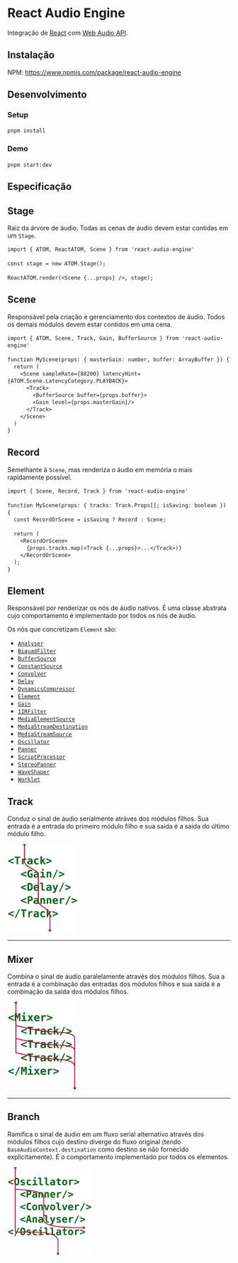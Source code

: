 # React Audio Engine

Integração de [React](https://reactjs.org/) com [Web Audio API](https://developer.mozilla.org/pt-BR/docs/Web/API/API_Web_Audio).

## Instalação

NPM: https://www.npmjs.com/package/react-audio-engine

## Desenvolvimento

### Setup

`pnpm install`

### Demo

`pnpm start:dev`

## Especificação

## Stage

Raiz da árvore de áudio. Todas as cenas de áudio devem estar contidas em um `Stage`.

```tsx
import { ATOM, ReactATOM, Scene } from 'react-audio-engine'

const stage = new ATOM.Stage();

ReactATOM.render(<Scene {...props} />, stage);
```

## Scene

Responsável pela criação e gerenciamento dos contextos de áudio. Todos os demais módulos devem estar contidos em uma cena.

```tsx
import { ATOM, Scene, Track, Gain, BufferSource } from 'react-audio-engine'

function MyScene(props: { masterGain: number, buffer: ArrayBuffer }) {
  return (
    <Scene sampleRate={88200} latencyHint={ATOM.Scene.LatencyCategory.PLAYBACK}>
      <Track>
        <BufferSource buffer={props.buffer}>
        <Gain level={props.masterGain}/>
      </Track>
    </Scene>
  )
}
```

## Record

Semelhante à `Scene`, mas renderiza o áudio em memória o mais rapidamente possível.

```tsx
import { Scene, Record, Track } from 'react-audio-engine'

function MyScene(props: { tracks: Track.Props[]; isSaving: boolean }) {
  const RecordOrScene = isSaving ? Record : Scene;

  return (
    <RecordOrScene>
      {props.tracks.map(<Track {...props}>...</Track>)}
    </RecordOrScene>
  );
}
```

## Element

Responsável por renderizar os nós de áudio nativos. É uma classe abstrata cujo comportamento é implementado por todos os nós de áudio.

Os nós que concretizam `Element` são:

- [`Analyser`](./src/atom/elements/Analyser.ts)
- [`BiquadFilter`](./src/atom/elements/BiquadFilter.ts)
- [`BufferSource`](./src/atom/elements/BufferSource.ts)
- [`ConstantSource`](./src/atom/elements/ConstantSource.ts)
- [`Convolver`](./src/atom/elements/Convolver.ts)
- [`Delay`](./src/atom/elements/Delay.ts)
- [`DynamicsCompressor`](./src/atom/elements/DynamicsCompressor.ts)
- [`Element`](./src/atom/elements/Element.ts)
- [`Gain`](./src/atom/elements/Gain.ts)
- [`IIRFilter`](./src/atom/elements/IIRFilter.ts)
- [`MediaElementSource`](./src/atom/elements/MediaElementSource.ts)
- [`MediaStreamDestination`](./src/atom/elements/MediaStreamDestination.ts)
- [`MediaStreamSource`](./src/atom/elements/MediaStreamSource.ts)
- [`Oscillator`](./src/atom/elements/Oscillator.ts)
- [`Panner`](./src/atom/elements/Panner.ts)
- [`ScriptProcessor`](./src/atom/elements/ScriptProcessor.ts)
- [`StereoPanner`](./src/atom/elements/StereoPanner.ts)
- [`WaveShaper`](./src/atom/elements/WaveShaper.ts)
- [`Worklet`](./src/atom/elements/Worklet.ts)

## Track

Conduz o sinal de áudio serialmente atráves dos módulos filhos. Sua entrada é a entrada do primeiro módulo filho e sua saída é a saída do último módulo filho.

<img src="https://github.com/FilipeBeck/react-audio-engine/blob/develop/docs/track.svg" height="200"/>

---

## Mixer

Combina o sinal de áudio paralelamente através dos módulos filhos. Sua a entrada é a combinação das entradas dos módulos filhos e sua saída é a combinação da saída dos módulos filhos.

<img src="https://github.com/FilipeBeck/react-audio-engine/blob/develop/docs/mixer.svg" height="200"/>

---

## Branch

Ramifica o sinal de áudio em um fluxo serial alternativo através dos módulos filhos cujo destino diverge do fluxo original (tendo `BaseAudioContext.destination` como destino se não fornecido explicitamente). É o comportamento implementado por todos os elementos.

<img src="https://github.com/FilipeBeck/react-audio-engine/blob/develop/docs/branch.svg" height="200"/>
